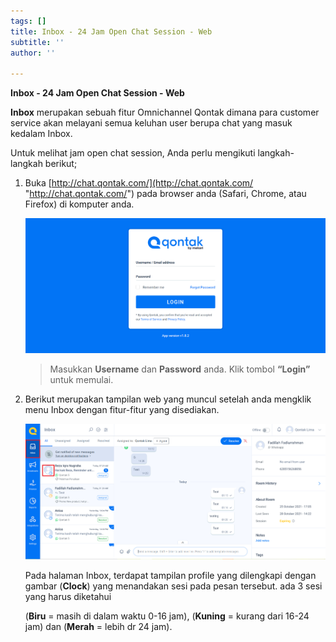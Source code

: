 ```yaml
---
tags: []
title: Inbox - 24 Jam Open Chat Session - Web
subtitle: ''
author: ''

---
```

**Inbox - 24 Jam Open Chat Session - Web**

**Inbox** merupakan sebuah fitur Omnichannel Qontak dimana para customer service akan melayani semua keluhan user berupa chat yang masuk kedalam Inbox.

Untuk melihat jam open chat session, Anda perlu mengikuti langkah-langkah berikut;

1. Buka [http://chat.qontak.com/](http://chat.qontak.com/ "http://chat.qontak.com/") pada browser anda (Safari, Chrome, atau Firefox) di komputer anda.

   ![](/uploads/login-qontak-c.png)

   > Masukkan **Username** dan **Password** anda. Klik tombol **“Login”** untuk memulai.
2. Berikut merupakan tampilan web yang muncul setelah anda mengklik menu Inbox dengan fitur-fitur yang disediakan.

   ![](/uploads/chatsession.PNG)

   Pada halaman Inbox, terdapat tampilan profile yang dilengkapi dengan gambar (**Clock**) yang menandakan sesi pada pesan tersebut. ada 3 sesi yang harus diketahui

   (**Biru** = masih di dalam waktu 0-16 jam), (**Kuning** = kurang dari 16-24 jam) dan (**Merah** = lebih dr 24 jam).